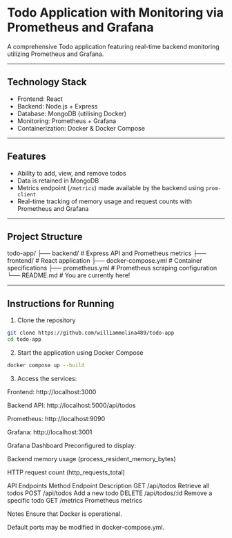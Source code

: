 # Todo Application with Monitoring via Prometheus and Grafana

A comprehensive Todo application featuring real-time backend monitoring utilizing Prometheus and Grafana.

---

## Technology Stack

- Frontend: React
- Backend: Node.js + Express
- Database: MongoDB (utilising Docker)
- Monitoring: Prometheus + Grafana
- Containerization: Docker & Docker Compose

---

## Features

- Ability to add, view, and remove todos
- Data is retained in MongoDB
- Metrics endpoint (`/metrics`) made available by the backend using `prom-client`
- Real-time tracking of memory usage and request counts with Prometheus and Grafana

---

## Project Structure

todo-app/
├── backend/ # Express API and Prometheus metrics
├── frontend/ # React application
├── docker-compose.yml # Container specifications
├── prometheus.yml # Prometheus scraping configuration
└── README.md # You are currently here!

---

## Instructions for Running

1. Clone the repository

```bash
git clone https://github.com/williammolina489/todo-app
cd todo-app
```
2. Start the application using Docker Compose

```bash
docker compose up --build
```
3. Access the services:

Frontend: http://localhost:3000

Backend API: http://localhost:5000/api/todos

Prometheus: http://localhost:9090

Grafana: http://localhost:3001

Grafana Dashboard
Preconfigured to display:

Backend memory usage (process_resident_memory_bytes)

HTTP request count (http_requests_total)

API Endpoints
Method	Endpoint	Description
GET	/api/todos	Retrieve all todos
POST	/api/todos	Add a new todo
DELETE	/api/todos/:id	Remove a specific todo
GET	/metrics	Prometheus metrics

Notes
Ensure that Docker is operational.

Default ports may be modified in docker-compose.yml.

